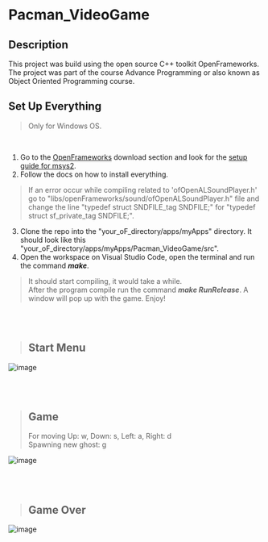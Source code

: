 # Pacman_VideoGame

## Description

<p>This project was build using the open source C++ toolkit OpenFrameworks. The project was part of the 
course Advance Programming or also known as Object Oriented Programming course. <p/>


## Set Up Everything

> Only for Windows OS.  
<br>  

1. Go to the [OpenFrameworks](https://openframeworks.cc/download/) download section and look for the [setup guide for msys2](https://openframeworks.cc/setup/msys2/).
2. Follow the docs on how to install everything.
> If an error occur while compiling related to 'ofOpenALSoundPlayer.h' go to "libs/openFrameworks/sound/ofOpenALSoundPlayer.h" file and change 
>the line "typedef	struct SNDFILE_tag	SNDFILE;" for "typedef	struct sf_private_tag	SNDFILE;".

3. Clone the repo into the "your_oF_directory/apps/myApps" directory. It should look like this "your_oF_directory/apps/myApps/Pacman_VideoGame/src".
4. Open the workspace on Visual Studio Code, open the terminal and run the command **_make_**.
> It should start compiling, it would take a while.  
> After the program compile run the command **_make RunRelease_**. A window will pop up with the game. Enjoy!  

<br>  
<br>  


> ## Start Menu

![image](https://user-images.githubusercontent.com/70610617/189960905-375e9209-dbfa-4c15-a371-5254b9418502.png)

<br>  
<br>  

> ## Game 
> For moving Up: w, Down: s, Left: a, Right: d  
> Spawning new ghost: g


![image](https://user-images.githubusercontent.com/70610617/189960819-dc2c691b-5a64-4994-923b-3147a49ae528.png)

<br>  
<br>  

> ## Game Over

![image](https://user-images.githubusercontent.com/70610617/189960646-84a09a7a-cb32-4502-b8ef-90ea37be611d.png)
